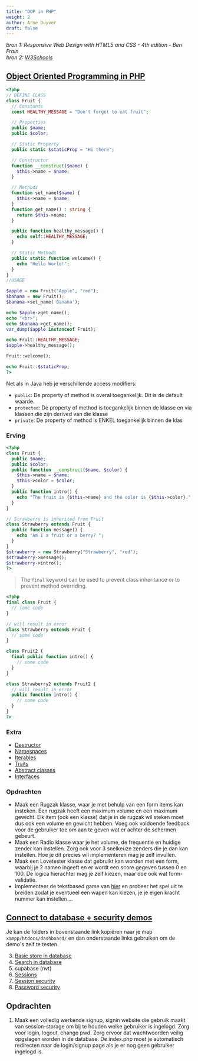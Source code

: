 ```yaml
---
title: "OOP in PHP"
weight: 2
author: Arne Duyver
draft: false
---
```


_bron 1: Responsive Web Design with HTML5 and CSS - 4th edition - Ben Frain_</br>
_bron 2: [W3Schools](https://www.w3schools.com/php/default.asp)_


## [Object Oriented Programming in PHP](https://www.w3schools.com/php/php_oop_classes_objects.asp)

```php
<?php
// DEFINE CLASS
class Fruit {
  // Constants
  const HEALTHY_MESSAGE = "Don't forget to eat fruit";

  // Properties
  public $name;
  public $color;

  // Static Property
  public static $staticProp = "Hi there";

  // Constructor
  function __construct($name) {
    $this->name = $name;
  }

  // Methods
  function set_name($name) {
    $this->name = $name;
  }
  function get_name() : string {
    return $this->name;
  }

  public function healthy_message() {
    echo self::HEALTHY_MESSAGE;
  }

  // Static Methods
  public static function welcome() {
    echo "Hello World!";
  }
}
//USAGE

$apple = new Fruit("Apple", "red");
$banana = new Fruit();
$banana->set_name('Banana');

echo $apple->get_name();
echo "<br>";
echo $banana->get_name();
var_dump($apple instanceof Fruit);

echo Fruit::HEALTHY_MESSAGE;
$apple->healthy_message();

Fruit::welcome();

echo Fruit::$staticProp;
?>
```

Net als in Java heb je verschillende access modifiers:
- `public`: De property of method is overal toegankelijk. Dit is de default waarde.
- `protected`: De property of method is toegankelijk binnen de klasse en via klassen die zijn derived van die klasse
- `private`: De property of method is ENKEL toegankelijk binnen de klas

### Erving

```php
<?php
class Fruit {
  public $name;
  public $color;
  public function __construct($name, $color) {
    $this->name = $name;
    $this->color = $color;
  }
  public function intro() {
    echo "The fruit is {$this->name} and the color is {$this->color}.";
  }
}

// Strawberry is inherited from Fruit
class Strawberry extends Fruit {
  public function message() {
    echo "Am I a fruit or a berry? ";
  }
}
$strawberry = new Strawberry("Strawberry", "red");
$strawberry->message();
$strawberry->intro();
?>
```

> The `final` keyword can be used to prevent class inheritance or to prevent method overriding.

```php
<?php
final class Fruit {
  // some code
}

// will result in error
class Strawberry extends Fruit {
  // some code
}

class Fruit2 {
  final public function intro() {
    // some code
  }
}

class Strawberry2 extends Fruit2 {
  // will result in error
  public function intro() {
    // some code
  }
}
?>
```

### Extra

- [Destructor](https://www.w3schools.com/php/php_oop_destructor.asp)
- [Namespaces](https://www.w3schools.com/php/php_namespaces.asp)
- [Iterables](https://www.w3schools.com/php/php_iterables.asp)
- [Traits](https://www.w3schools.com/php/php_oop_traits.asp)
- [Abstract classes](https://www.w3schools.com/php/php_oop_classes_abstract.asp)
- [Interfaces](https://www.w3schools.com/php/php_oop_interfaces.asp)

### Opdrachten
- Maak een Rugzak klasse, waar je met behulp van een form items kan insteken. Een rugzak heeft een maximum volume en een maximum gewicht. Elk item (ook een klasse) dat je in de rugzak wil steken moet dus ook een volume en gewicht hebben. Voeg ook voldoende feedback voor de gebruiker toe om aan te geven wat er achter de schermen gebeurt.
- Maak een Radio klasse waar je het volume, de frequentie en huidige zender kan instellen. Zorg ook voor 3 snelkeuze zenders die je dan kan instellen. Hoe je dit precies wil implementeren mag je zelf invullen.
- Maak een Lovetester klasse dat gebruikt kan worden met een form, waarbij je 2 namen ingeeft en er wordt een score gegeven tussen 0 en 100. De logica hierachter mag je zelf kiezen, maar doe ook wat form-validatie.
- Implementeer de tekstbased game van [hier](https://github.com/ArneDuyver/ses-monstergame-java-start) en probeer het spel uit te breiden zodat je eventueel een wapen kan kiezen, je je eigen kracht nummer kan instellen ...

## [Connect to database + security demos](https://github.com/KULeuven-Diepenbeek/fsweb-demos-exercises-student/tree/main/11_backend_php-demos)

Je kan de folders in bovenstaande link kopiëren naar je map `xampp/htdocs/dashboard/` en dan onderstaande links gebruiken om de demo's zelf te testen.

3. [Basic store in database](http://localhost/dashboard/backend_php-demo3/)
4. [Search in database](http://localhost/dashboard/backend_php-demo4/) 
5. supabase (nvt)
6. [Sessions](http://localhost/dashboard/backend_php-demo6/) 
7. [Session security](http://localhost/dashboard/backend_php-demo7/) 
8. [Password security](http://localhost/dashboard/backend_php-demo8/)

## Opdrachten
1. Maak een volledig werkende signup, signin website die gebruik maakt van session-storage om bij te houden welke gebruiker is ingelogd. Zorg voor login, logout, change pwd. Zorg ervoor dat wachtwoorden veilig opgslagen worden in de database. De index.php moet je automatisch redirecten naar de login/signup page als je er nog geen gebruiker ingelogd is.